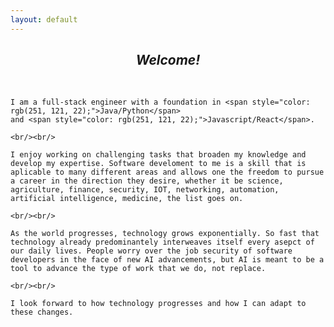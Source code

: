 ```yaml
---
layout: default
---
```


<h2 style="text-align: center;"><i>Welcome!</i></h2>
<br/>
<div class="message">

    I am a full-stack engineer with a foundation in <span style="color: rgb(251, 121, 22);">Java/Python</span>
    and <span style="color: rgb(251, 121, 22);">Javascript/React</span>.

    <br/><br/>

    I enjoy working on challenging tasks that broaden my knowledge and develop my expertise. Software develoment to me is a skill that is aplicable to many different areas and allows one the freedom to pursue a career in the direction they desire, whether it be science, agriculture, finance, security, IOT, networking, automation, artificial intelligence, medicine, the list goes on.

    <br/><br/>

    As the world progresses, technology grows exponentially. So fast that technology already predominantely interweaves itself every asepct of our daily lives. People worry over the job security of software developers in the face of new AI advancements, but AI is meant to be a tool to advance the type of work that we do, not replace.
    
    <br/><br/>

    I look forward to how technology progresses and how I can adapt to these changes.
</div>